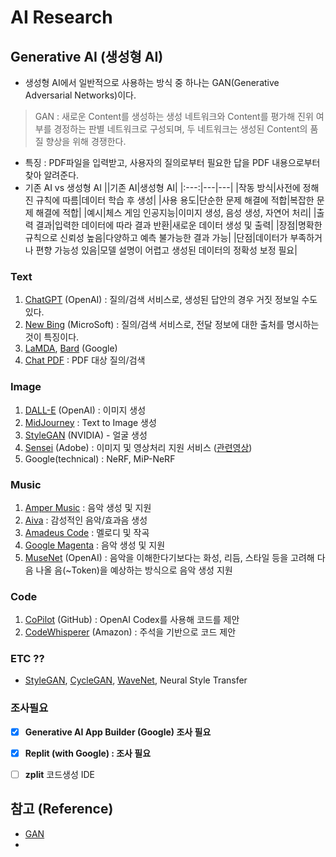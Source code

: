 # AI Research

## Generative AI (생성형 AI)

- 생성형 AI에서 일반적으로 사용하는 방식 중 하나는 GAN(Generative Adversarial Networks)이다.
> GAN : 새로운 Content를 생성하는 생성 네트워크와 Content를 평가해 진위 여부를 경정하는 판별 네트워크로 구성되며, 두 네트워크는 생성된 Content의 품질 향상을 위해 경쟁한다.

- 특징 : PDF파일을 입력받고, 사용자의 질의로부터 필요한 답을 PDF 내용으로부터 찾아 알려준다.
- 기존 AI vs 생성형 AI
||기존 AI|생성형 AI|
|:---:|---|---|
|작동 방식|사전에 정해진 규칙에 따름|데이터 학습 후 생성|
|사용 용도|단순한 문제 해결에 적합|복잡한 문제 해결에 적합|
|예시|체스 게임 인공지능|이미지 생성, 음성 생성, 자연어 처리|
|출력 결과|입력한 데이터에 따라 결과 반환|새로운 데이터 생성 및 출력|
|장점|명확한 규칙으로 신뢰성 높음|다양하고 예측 불가능한 결과 가능|
|단점|데이터가 부족하거나 편향 가능성 있음|모델 설명이 어렵고 생성된 데이터의 정확성 보정 필요|

### Text

1. [ChatGPT](https://openai.com/blog/chatgpt) (OpenAI) : 질의/검색 서비스로, 생성된 답안의 경우 거짓 정보일 수도 있다.
1. [New Bing](https://www.bing.com/new) (MicroSoft) : 질의/검색 서비스로, 전달 정보에 대한 출처를 명시하는 것이 특징이다.
1. [LaMDA](https://blog.google/technology/ai/lamda/), [Bard](https://bard.google.com/) (Google)
1. [Chat PDF](https://www.chatpdf.com/) : PDF 대상 질의/검색




### Image
1. [DALL-E](https://openai.com/product/dall-e-2) (OpenAI) : 이미지 생성
1. [MidJourney](https://www.midjourney.com/home/?callbackUrl=%2Fapp%2F) : Text to Image 생성
1. [StyleGAN](https://github.com/NVlabs/stylegan) (NVIDIA) - 얼굴 생성
1. [Sensei](https://www.adobe.com/sensei.html) (Adobe) : 이미지 및 영상처리 지원 서비스 ([관련영상](https://www.youtube.com/watch?v=YwhrzlXB1hs))
1. Google(technical) : NeRF, MiP-NeRF


### Music

1. [Amper Music](https://www.audoir.com/ampermusic) : 음악 생성 및 지원
1. [Aiva](https://www.aiva.ai/) : 감성적인 음악/효과음 생성
1. [Amadeus Code](https://amadeuscode.com/app/en#page-block-esxgnavp2gh) : 멜로디 및 작곡
1. [Google Magenta](https://magenta.tensorflow.org/) : 음악 생성 및 지원
1. [MuseNet](https://openai.com/research/musenet) (OpenAI) : 음악을 이해한다기보다는 화성, 리듬, 스타일 등을 고려해 다음 나올 음(~Token)을 예상하는 방식으로 음악 생성 지원


### Code

1. [CoPilot](https://github.com/features/copilot) (GitHub) : OpenAI Codex를 사용해 코드를 제안
1. [CodeWhisperer](https://aws.amazon.com/ko/codewhisperer/) (Amazon) : 주석을 기반으로 코드 제안



### ETC ??

- [StyleGAN](https://github.com/NVlabs/stylegan), [CycleGAN](https://junyanz.github.io/CycleGAN/), [WaveNet](https://www.deepmind.com/blog/wavenet-a-generative-model-for-raw-audio), Neural Style Transfer


### 조사필요

- [x] **Generative AI App Builder (Google) 조사 필요**
- [x] **Replit (with Google) : 조사 필요**
- [ ] **zplit** 코드생성 IDE


## 참고 (Reference)

- [GAN](https://deepai.org/machine-learning-glossary-and-terms/generative-adversarial-network)
- 
